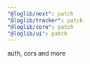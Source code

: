 ```yaml
---
"@loglib/next": patch
"@loglib/tracker": patch
"@loglib/core": patch
"@loglib/ui": patch
---
```


auth, cors and more
